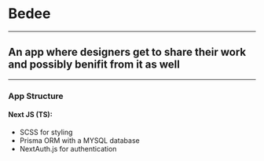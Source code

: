 # Bedee
___________________
## An app where designers get to share their work and possibly benifit from it as well
___________________
### App Structure
#### Next JS (TS):
- SCSS for styling
- Prisma ORM with a MYSQL database
- NextAuth.js for authentication